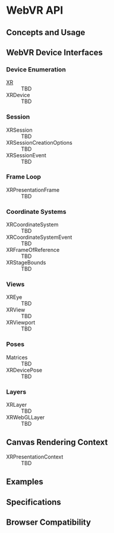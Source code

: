 # WebVR API

## Concepts and Usage

## WebVR Device Interfaces

### Device Enumeration

<dl>
  <dt><a href="webxr-device-api/xr.md">XR</a></dt>
  <dd>TBD</dd>
  <dt>XRDevice</dt>
  <dd>TBD</dd>
</dl>

### Session

<dl>
  <dt>XRSession</dt>
  <dd>TBD</dd>
  <dt>XRSessionCreationOptions</dt>
  <dd>TBD</dd>
  <dt>XRSessionEvent</dt>
  <dd>TBD</dd>
</dl>

### Frame Loop

<dl>
  <dt>XRPresentationFrame</dt>
  <dd>TBD</dd>
</dl>

### Coordinate Systems

<dl>
  <dt>XRCoordinateSystem</dt>
  <dd>TBD</dd>
  <dt>XRCoordinateSystemEvent</dt>
  <dd>TBD</dd>
  <dt>XRFrameOfReference</dt>
  <dd>TBD</dd>
  <dt>XRStageBounds</dt>
  <dd>TBD</dd>
</dl>

### Views

<dl>
  <dt>XREye</dt>
  <dd>TBD</dd>
  <dt>XRView</dt>
  <dd>TBD</dd>
  <dt>XRViewport</dt>
  <dd>TBD</dd>
</dl>

### Poses

<dl>
  <dt>Matrices</dt>
  <dd>TBD</dd>
  <dt>XRDevicePose</dt>
  <dd>TBD</dd>
</dl>
  
### Layers

<dl>
  <dt>XRLayer</dt>
  <dd>TBD</dd>
  <dt>XRWebGLLayer</dt>
  <dd>TBD</dd>
</dl>

## Canvas Rendering Context
  
<dl>
  <dt>XRPresentationContext</dt>
  <dd>TBD</dd>
</dl>

## Examples

## Specifications

## Browser Compatibility
